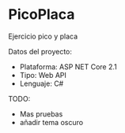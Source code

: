 # PicoPlaca
Ejercicio pico y placa

Datos del proyecto:
- Plataforma: ASP NET Core 2.1
- Tipo: Web API 
- Lenguaje: C#

TODO:
- Mas pruebas
- añadir tema oscuro
